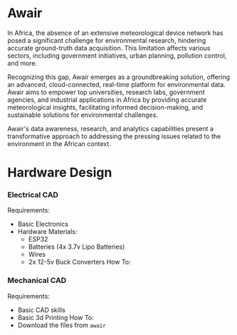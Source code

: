 # Awair

In Africa, the absence of an extensive meteorological device network has posed a significant challenge for environmental research, hindering accurate ground-truth data acquisition. This limitation affects various sectors, including government initiatives, urban planning, pollution control, and more.

Recognizing this gap, Awair emerges as a groundbreaking solution, offering an advanced, cloud-connected, real-time platform for environmental data. Awair aims to empower top universities, research labs, government agencies, and industrial applications in Africa by providing accurate meteorological insights, facilitating informed decision-making, and sustainable solutions for environmental challenges.

Awair's data awareness, research, and analytics capabilities present a transformative approach to addressing the pressing issues related to the environment in the African context.

# Hardware Design
 <h3>Electrical CAD</h3>
 
 Requirements:
 - Basic Electronics
 - Hardware Materials:
   - ESP32
   - Batteries (4x 3.7v Lipo Batteries)
   - Wires
   - 2x 12-5v Buck Converters
How To:

<h3>Mechanical CAD</h3>

Requirements:
- Basic CAD skills
- Basic 3d Printing
How To:
- Download the files from ```awair```




